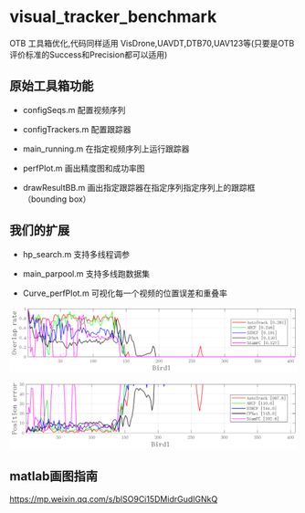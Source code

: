 # visual_tracker_benchmark
OTB 工具箱优化,代码同样适用 VisDrone,UAVDT,DTB70,UAV123等(只要是OTB评价标准的Success和Precision都可以适用)

## 原始工具箱功能 
- configSeqs.m 配置视频序列

- configTrackers.m 配置跟踪器

- main_running.m 在指定视频序列上运行跟踪器

- perfPlot.m 画出精度图和成功率图

- drawResultBB.m 画出指定跟踪器在指定序列指定序列上的跟踪框（bounding box）

## 我们的扩展

- hp_search.m 支持多线程调参

- main_parpool.m  支持多线跑数据集

- Curve_perfPlot.m 可视化每一个视频的位置误差和重叠率

![image](https://github.com/HonglinChu/visual_tracker_benchmark/blob/master/O-Bird1.png)

![image](https://github.com/HonglinChu/visual_tracker_benchmark/blob/master/E-Bird1.png)

## matlab画图指南
https://mp.weixin.qq.com/s/blSO9Ci15DMidrGudIGNkQ
